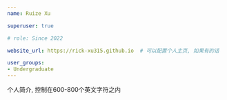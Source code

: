 ```yaml
---
name: Ruize Xu

superuser: true

# role: Since 2022

website_url: https://rick-xu315.github.io  # 可以配置个人主页, 如果有的话

user_groups:
- Undergraduate
---
```

个人简介, 控制在600-800个英文字符之内